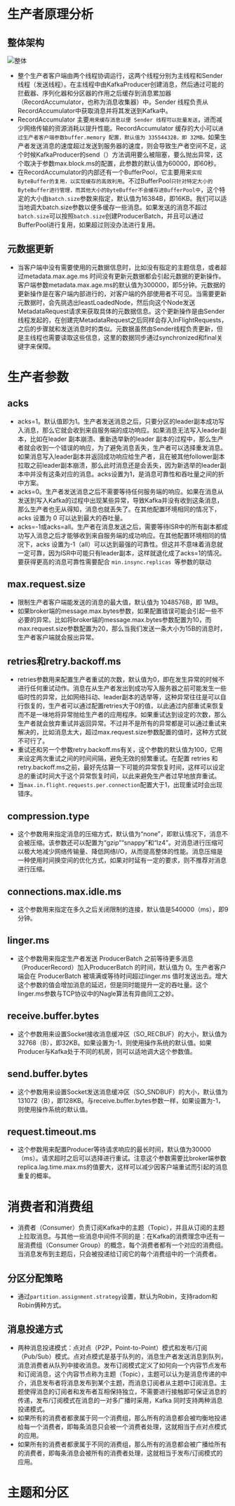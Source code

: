 # 生产者原理分析

## 整体架构

![整体](./img/生产者整体架构.jpg)

* 整个生产者客户端由两个线程协调运行，这两个线程分别为主线程和Sender线程（发送线程）。在主线程中由KafkaProducer创建消息，然后通过可能的拦截器、序列化器和分区器的作用之后缓存到消息累加器（RecordAccumulator，也称为消息收集器）中。Sender 线程负责从RecordAccumulator中获取消息并将其发送到Kafka中。
* RecordAccumulator 主要`用来缓存消息以便 Sender 线程可以批量发送`，进而减少网络传输的资源消耗以提升性能。RecordAccumulator 缓存的大小可以`通过生产者客户端参数buffer.memory 配置，默认值为 33554432B，即 32MB。`如果生产者发送消息的速度超过发送到服务器的速度，则会导致生产者空间不足，这个时候KafkaProducer的send（）方法调用要么被阻塞，要么抛出异常，这个取决于参数max.block.ms的配置，此参数的默认值为60000，即60秒。
* 在RecordAccumulator的内部还有一个BufferPool，它主要用来`实现ByteBuffer的复用，以实现缓存的高效利用`。不过BufferPool`只针对特定大小的ByteBuffer进行管理，而其他大小的ByteBuffer不会缓存进BufferPool中`，这个特定的大小由`batch.size`参数来指定，默认值为16384B，即16KB。我们可以适当地调大batch.size参数以便多缓存一些消息。如果发送的消息不超过`batch.size`可以按照`batch.size`创建ProducerBatch，并且可以通过BufferPool进行复用，如果超过则没办法进行复用。

## 元数据更新

* 当客户端中没有需要使用的元数据信息时，比如没有指定的主题信息，或者超过metadata.max.age.ms 时间没有更新元数据都会引起元数据的更新操作。客户端参数metadata.max.age.ms的默认值为300000，即5分钟。元数据的更新操作是在客户端内部进行的，对客户端的外部使用者不可见。当需要更新元数据时，会先挑选出leastLoadedNode，然后向这个Node发送MetadataRequest请求来获取具体的元数据信息。这个更新操作是由Sender线程发起的，在创建完MetadataRequest之后同样会存入InFlightRequests，之后的步骤就和发送消息时的类似。元数据虽然由Sender线程负责更新，但是主线程也需要读取这些信息，这里的数据同步通过synchronized和final关键字来保障。

# 生产者参数

## acks

* acks=1。默认值即为1。生产者发送消息之后，只要分区的leader副本成功写入消息，那么它就会收到来自服务端的成功响应。如果消息无法写入leader副本，比如在leader 副本崩溃、重新选举新的leader 副本的过程中，那么生产者就会收到一个错误的响应，为了避免消息丢失，生产者可以选择重发消息。如果消息写入leader副本并返回成功响应给生产者，且在被其他follower副本拉取之前leader副本崩溃，那么此时消息还是会丢失，因为新选举的leader副本中并没有这条对应的消息。acks设置为1，是消息可靠性和吞吐量之间的折中方案。
*  acks=0。生产者发送消息之后不需要等待任何服务端的响应。如果在消息从发送到写入Kafka的过程中出现某些异常，导致Kafka并没有收到这条消息，那么生产者也无从得知，消息也就丢失了。在其他配置环境相同的情况下，acks 设置为 0 可以达到最大的吞吐量。
*  acks=-1或acks=all。生产者在消息发送之后，需要等待ISR中的所有副本都成功写入消息之后才能够收到来自服务端的成功响应。在其他配置环境相同的情况下，acks 设置为-1（all）可以达到最强的可靠性。但这并不意味着消息就一定可靠，因为ISR中可能只有leader副本，这样就退化成了acks=1的情况。要获得更高的消息可靠性需要配合 `min.insync.replicas `等参数的联动

## max.request.size

* 限制生产者客户端能发送的消息的最大值，默认值为 1048576B，即 1MB。
* 如果broker端的message.max.bytes参数，如果配置错误可能会引起一些不必要的异常。比如将broker端的message.max.bytes参数配置为10，而max.request.size参数配置为20，那么当我们发送一条大小为15B的消息时，生产者客户端就会报出异常。

## retries和retry.backoff.ms

* retries参数用来配置生产者重试的次数，默认值为0，即在发生异常的时候不进行任何重试动作。消息在从生产者发出到成功写入服务器之前可能发生一些临时性的异常，比如网络抖动、leader副本的选举等，这种异常往往是可以自行恢复的，生产者可以通过配置retries大于0的值，以此通过内部重试来恢复而不是一味地将异常抛给生产者的应用程序。如果重试达到设定的次数，那么生产者就会放弃重试并返回异常。不过并不是所有的异常都是可以通过重试来解决的，比如消息太大，超过max.request.size参数配置的值时，这种方式就不可行了。
* 重试还和另一个参数retry.backoff.ms有关，这个参数的默认值为100，它用来设定两次重试之间的时间间隔，避免无效的频繁重试。在配置 retries 和 retry.backoff.ms之前，最好先估算一下可能的异常恢复时间，这样可以设定总的重试时间大于这个异常恢复时间，以此来避免生产者过早地放弃重试。
* 当`max.in.flight.requests.per.connection`配置大于1，出现重试时会出现错序。

## compression.type

* 这个参数用来指定消息的压缩方式，默认值为“none”，即默认情况下，消息不会被压缩。该参数还可以配置为“gzip”“snappy”和“lz4”。对消息进行压缩可以极大地减少网络传输量、降低网络I/O，从而提高整体的性能。消息压缩是一种使用时间换空间的优化方式，如果对时延有一定的要求，则不推荐对消息进行压缩。

## connections.max.idle.ms

* 这个参数用来指定在多久之后关闭限制的连接，默认值是540000（ms），即9分钟。

## linger.ms

* 这个参数用来指定生产者发送 ProducerBatch 之前等待更多消息（ProducerRecord）加入ProducerBatch 的时间，默认值为 0。生产者客户端会在 ProducerBatch 被填满或等待时间超过linger.ms 值时发送出去。增大这个参数的值会增加消息的延迟，但是同时能提升一定的吞吐量。这个linger.ms参数与TCP协议中的Nagle算法有异曲同工之妙。

## receive.buffer.bytes

* 这个参数用来设置Socket接收消息缓冲区（SO_RECBUF）的大小，默认值为32768（B），即32KB。如果设置为-1，则使用操作系统的默认值。如果Producer与Kafka处于不同的机房，则可以适地调大这个参数值。

## send.buffer.bytes

* 这个参数用来设置Socket发送消息缓冲区（SO_SNDBUF）的大小，默认值为131072（B），即128KB。与receive.buffer.bytes参数一样，如果设置为-1，则使用操作系统的默认值。

## request.timeout.ms

* 这个参数用来配置Producer等待请求响应的最长时间，默认值为30000（ms）。请求超时之后可以选择进行重试。注意这个参数需要比broker端参数replica.lag.time.max.ms的值要大，这样可以减少因客户端重试而引起的消息重复的概率。

# 消费者和消费组

* 消费者（Consumer）负责订阅Kafka中的主题（Topic），并且从订阅的主题上拉取消息。与其他一些消息中间件不同的是：在Kafka的消费理念中还有一层消费组（Consumer Group）的概念，每个消费者都有一个对应的消费组。当消息发布到主题后，只会被投递给订阅它的每个消费组中的一个消费者。

## 分区分配策略

* 通过`partition.assignment.strategy`设置，默认为Robin，支持radom和Robin俩种方式。

## 消息投递方式

* 两种消息投递模式：点对点（P2P，Point-to-Point）模式和发布/订阅（Pub/Sub）模式。点对点模式是基于队列的，消息生产者发送消息到队列，消息消费者从队列中接收消息。发布订阅模式定义了如何向一个内容节点发布和订阅消息，这个内容节点称为主题（Topic），主题可以认为是消息传递的中介，消息发布者将消息发布到某个主题，而消息订阅者从主题中订阅消息。主题使得消息的订阅者和发布者互相保持独立，不需要进行接触即可保证消息的传递，发布/订阅模式在消息的一对多广播时采用，Kafka 同时支持两种消息投递模式。
* 如果所有的消费者都隶属于同一个消费组，那么所有的消息都会被均衡地投递给每一个消费者，即每条消息只会被一个消费者处理，这就相当于点对点模式的应用。
*  如果所有的消费者都隶属于不同的消费组，那么所有的消息都会被广播给所有的消费者，即每条消息会被所有的消费者处理，这就相当于发布/订阅模式的应用。

# 主题和分区

